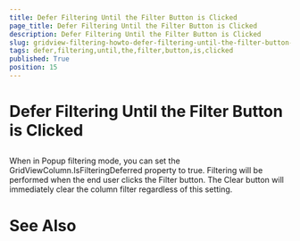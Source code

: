 ```yaml
---
title: Defer Filtering Until the Filter Button is Clicked
page_title: Defer Filtering Until the Filter Button is Clicked
description: Defer Filtering Until the Filter Button is Clicked
slug: gridview-filtering-howto-defer-filtering-until-the-filter-button-is-clicked
tags: defer,filtering,until,the,filter,button,is,clicked
published: True
position: 15
---
```


# Defer Filtering Until the Filter Button is Clicked



## 

When in Popup filtering mode, you can set the GridViewColumn.IsFilteringDeferred property to true. Filtering will be performed when the end user clicks the Filter button. The Clear button will immediately clear the column filter regardless of this setting.

# See Also
